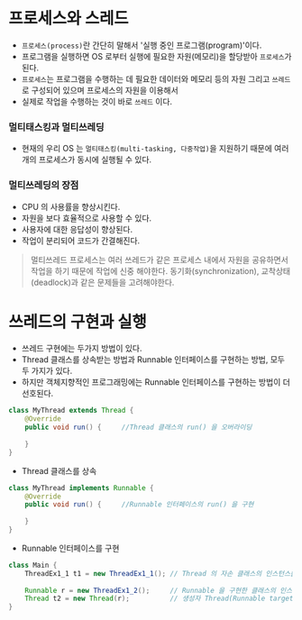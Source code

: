 # 프로세스와 스레드
- `프로세스(process)`란 간단히 말해서 '실행 중인 프로그램(program)'이다. 
- 프로그램을 실행하면 OS 로부터 실행에 필요한 자원(메모리)을 할당받아 `프로세스`가 된다.
- `프로세스`는 프로그램을 수행하는 데 필요한 데이터와 메모리 등의 자원 그리고 `쓰레드`로 구성되어 있으며 프로세스의 자원을 이용해서
- 실제로 작업을 수행하는 것이 바로 `쓰레드` 이다.

### 멀티태스킹과 멀티쓰레딩
- 현재의 우리 OS 는 `멀티태스킹(multi-tasking, 다중작업)`을 지원하기 때문에 여러 개의 프로세스가 동시에 실행될 수 있다.

### 멀티쓰레딩의 장점
- CPU 의 사용률을 향상시킨다.
- 자원을 보다 효율적으로 사용할 수 있다.
- 사용자에 대한 응답성이 향상된다.
- 작업이 분리되어 코드가 간결해진다.

> 멀티쓰레드 프로세스는 여러 쓰레드가 같은 프로세스 내에서 자원을 공유하면서 작업을 하기 때문에
> 작업에 신중 해야한다. 동기화(synchronization), 교착상태(deadlock)과 같은 문제들을 고려해야한다.

# 쓰레드의 구현과 실행
- 쓰레드 구현에는 두가지 방법이 있다.
- Thread 클래스를 상속받는 방법과 Runnable 인터페이스를 구현하는 방법, 모두 두 가지가 있다.
- 하지만 객체지향적인 프로그래밍에는 Runnable 인터페이스를 구현하는 방법이 더 선호된다.
```java
class MyThread extends Thread {
    @Override
    public void run() {     //Thread 클래스의 run() 을 오버라이딩
        
    }
}
```
- Thread 클래스를 상속
```java
class MyThread implements Runnable {
    @Override
    public void run() {     //Runnable 인터페이스의 run() 을 구현
        
    }
}
```
- Runnable 인터페이스를 구현

```java
class Main {
    ThreadEx1_1 t1 = new ThreadEx1_1(); // Thread 의 자손 클래스의 인스턴스를 생성
    
    Runnable r = new ThreadEx1_2();     // Runnable 을 구현한 클래스의 인스턴스를 생성
    Thread t2 = new Thread(r);          // 생성자 Thread(Runnable target)
}
```